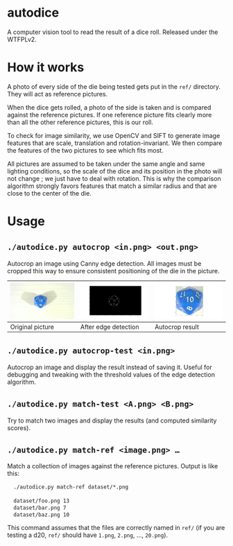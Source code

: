 autodice
========

A computer vision tool to read the result of a dice roll. Released
under the WTFPLv2.

How it works
============

A photo of every side of the die being tested gets put in the `ref/`
directory. They will act as reference pictures.

When the dice gets rolled, a photo of the side is taken and is
compared against the reference pictures. If one reference picture fits
clearly more than all the other reference pictures, this is our roll.

To check for image similarity, we use OpenCV and SIFT to generate
image features that are scale, translation and rotation-invariant. We
then compare the features of the two pictures to see which fits most.

All pictures are assumed to be taken under the same angle and same
lighting conditions, so the scale of the dice and its position in the
photo will not change ; we just have to deal with rotation. This is
why the comparison algorithm strongly favors features that match a
similar radius and that are close to the center of the die.

Usage
=====

## `./autodice.py autocrop <in.png> <out.png>`

Autocrop an image using Canny edge detection. All images must be
cropped this way to ensure consistent positioning of the die in the
picture.

![](./examples/autocrop1.png) | ![](./examples/autocrop2.png) | ![](./examples/autocrop3.png)
--- | --- | ---
Original picture | After edge detection | Autocrop result

## `./autodice.py autocrop-test <in.png>`

Autocrop an image and display the result instead of saving it. Useful
for debugging and tweaking with the threshold values of the edge
detection algorithm.

## `./autodice.py match-test <A.png> <B.png>`

Try to match two images and display the results (and computed
similarity scores).

## `./autodice.py match-ref <image.png> …`

Match a collection of images against the reference pictures. Output is like this:

      ./autodice.py match-ref dataset/*.png

      dataset/foo.png 13
      dataset/bar.png 7
      dataset/baz.png 10

This command assumes that the files are correctly named in `ref/` (if
you are testing a d20, `ref/` should have `1.png`, `2.png`, …,
`20.png`).